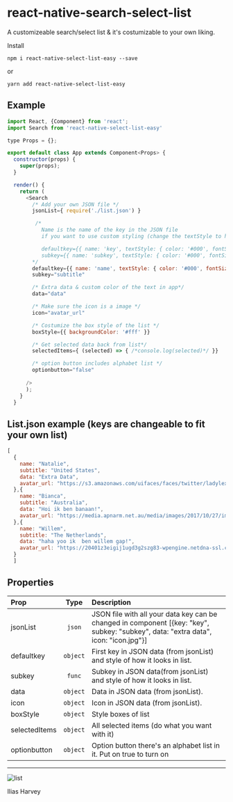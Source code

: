 # react-native-search-select-list

A customizeable search/select list & it's costumizable to your own liking.

Install
```
npm i react-native-select-list-easy --save
```
or
```
yarn add react-native-select-list-easy
```

## Example

```js
import React, {Component} from 'react';
import Search from 'react-native-select-list-easy'

type Props = {};

export default class App extends Component<Props> {
  constructor(props) {
    super(props);
  }

  render() {
    return (
      <Search 
        /* Add your own JSON file */
        jsonList={ require('./list.json') } 

         /* 
           Name is the name of the key in the JSON file
           if you want to use custom styling (change the textStyle to however you want)

           defaultkey={{ name: 'key', textStyle: { color: '#000', fontSize: 19, fontWeight:'bold' }}}
           subkey={{ name: 'subkey', textStyle: { color: '#000', fontSize: 15, fontWeight:'bold' }}}
        */
        defaultkey={{ name: 'name', textStyle: { color: '#000', fontSize: 15, fontWeight:'bold' }}}
        subkey="subtitle"

        /* Extra data & custom color of the text in app*/
        data="data" 

        /* Make sure the icon is a image */
        icon="avatar_url" 

        /* Costumize the box style of the list */
        boxStyle={{ backgroundColor: '#fff' }}

        /* Get selected data back from list*/
        selectedItems={ (selected) => { /*console.log(selected)*/ }} 

        /* option button includes alphabet list */
        optionbutton="false"
        
      />
      );
    }
  }
```

## List.json example (keys are changeable to fit your own list)
```js
[ 
  {
    name: "Natalie",
    subtitle: "United States",
    data: "Extra Data",
    avatar_url: "https://s3.amazonaws.com/uifaces/faces/twitter/ladylexy/128.jpg",
  },{
    name: "Bianca",
    subtitle: "Australia",
    data: "Hoi ik ben banaan!",
    avatar_url: "https://media.apnarm.net.au/media/images/2017/10/27/imagev1731006674e03c04fb1c1b2c0030d2895-kne29a0sc2909sas5p2_ct677x380.jpg",
  },{
    name: "Willem",
    subtitle: "The Netherlands",
    data: "haha yoo ik  ben willem gap!",
    avatar_url: "https://20401z3eigij1ugd3g2szg83-wpengine.netdna-ssl.com/wp-content/uploads/2017/01/selfie-psuDOTedu.jpg",
  }
  ]
  ```

## Properties

| Prop  | Type | Description |
| :------------ | :---------------:| :-----|
| jsonList | `json` | JSON file with all your data key can be changed in component  [{key: "key", subkey: "subkey", data: "extra data", icon: "icon.jpg"}]  |
| defaultkey | `object` | First key in JSON data (from jsonList) and style of how it looks in list. |
| subkey | `func` | Subkey in JSON data(from jsonList) and style of how it looks in list. |
| data  | `object` | Data in JSON data (from jsonList). |
| icon | `object` | Icon in JSON data (from jsonList). |
| boxStyle | `object` | Style boxes of list |
| selectedItems | `object` | All selected items (do what you want with it) |
| optionbutton | `object` | Option button there's an alphabet list in it. Put on true to turn on |

----

![list](https://im4.ezgif.com/tmp/ezgif-4-181664465efe.gif)


Ilias Harvey
